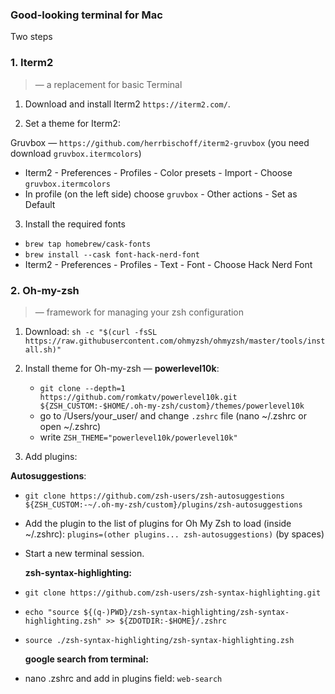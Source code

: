 ### Good-looking terminal for Mac



Two steps

### 1. Iterm2
> — a replacement for basic Terminal

1. Download and install Iterm2 
`https://iterm2.com/`.

2. Set a theme for Iterm2:

Gruvbox —
`https://github.com/herrbischoff/iterm2-gruvbox`  (you need download `gruvbox.itermcolors`)
* Iterm2 - Preferences - Profiles - Color presets - Import - Choose `gruvbox.itermcolors`
* In profile (on the left side) choose `gruvbox` - Other actions - Set as Default


3. Install the required fonts
* `brew tap homebrew/cask-fonts`
* `brew install --cask font-hack-nerd-font`
* Iterm2 - Preferences - Profiles - Text - Font - Choose Hack Nerd Font

### 2. Oh-my-zsh
> — framework for managing your zsh configuration
1. Download: `sh -c "$(curl -fsSL https://raw.githubusercontent.com/ohmyzsh/ohmyzsh/master/tools/install.sh)"`

2. Install theme for Oh-my-zsh — **powerlevel10k**:

    * `git clone --depth=1 https://github.com/romkatv/powerlevel10k.git ${ZSH_CUSTOM:-$HOME/.oh-my-zsh/custom}/themes/powerlevel10k`
    * go to /Users/your_user/ and change `.zshrc` file (nano ~/.zshrc or open ~/.zshrc)
    * write `ZSH_THEME="powerlevel10k/powerlevel10k"`

3. Add plugins:

**Autosuggestions**:


* `git clone https://github.com/zsh-users/zsh-autosuggestions ${ZSH_CUSTOM:-~/.oh-my-zsh/custom}/plugins/zsh-autosuggestions`
* Add the plugin to the list of plugins for Oh My Zsh to load (inside ~/.zshrc): `plugins=(other plugins... zsh-autosuggestions)` (by spaces)
* Start a new terminal session.


   **zsh-syntax-highlighting:**

* `git clone https://github.com/zsh-users/zsh-syntax-highlighting.git`
* `echo "source ${(q-)PWD}/zsh-syntax-highlighting/zsh-syntax-highlighting.zsh" >> ${ZDOTDIR:-$HOME}/.zshrc`
* `source ./zsh-syntax-highlighting/zsh-syntax-highlighting.zsh`


  **google search from terminal:**
* nano .zshrc and add in plugins field:
`web-search`

